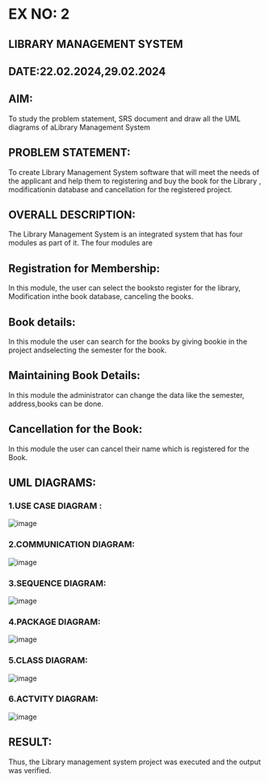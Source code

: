 # EX NO: 2
## LIBRARY MANAGEMENT SYSTEM
## DATE:22.02.2024,29.02.2024
## AIM:
To study the problem statement, SRS document and draw all the UML
diagrams of aLibrary Management System
## PROBLEM STATEMENT:
To create Library Management System software that will meet the needs of the
applicant and help them to registering and buy the book for the Library , modificationin database and cancellation for the registered project.
## OVERALL DESCRIPTION:
The Library Management System is an integrated system that has four modules as
part of it. The four modules are
## Registration for Membership:
In this module, the user can select the booksto register for the library, Modification inthe book database, canceling the books. 
## Book details:
In this module the user can search for the books by giving bookie in the
project andselecting the semester for the book.
## Maintaining Book Details:
In this module the administrator can change the data like the semester, address,books can be done. 
## Cancellation for the Book:
In this module the user can cancel their name which is registered for the Book.
## UML DIAGRAMS:
### 1.USE CASE DIAGRAM :
![image](https://github.com/Yogabharathi3/1/assets/118899387/392963cb-f957-4fb8-8fce-4e7afe46eade)

### 2.COMMUNICATION DIAGRAM:
![image](https://github.com/Yogabharathi3/1/assets/118899387/64dc9203-ae01-4d70-9bf5-b006608f07f6)

### 3.SEQUENCE DIAGRAM:
![image](https://github.com/Yogabharathi3/1/assets/118899387/faa9059b-0377-4470-98ed-a5686a93bc45)

### 4.PACKAGE DIAGRAM:
![image](https://github.com/Yogabharathi3/1/assets/118899387/adaab29f-568d-4cd9-985e-a31c104e08e8)

### 5.CLASS DIAGRAM:
![image](https://github.com/Yogabharathi3/1/assets/118899387/0e946776-2631-420a-abc5-191885be08be)

### 6.ACTVITY DIAGRAM:
![image](https://github.com/Yogabharathi3/1/assets/118899387/303dcc28-d008-4440-bf27-6bc02b242d95)

## RESULT:
Thus, the Library management system project was executed and the output was verified.


